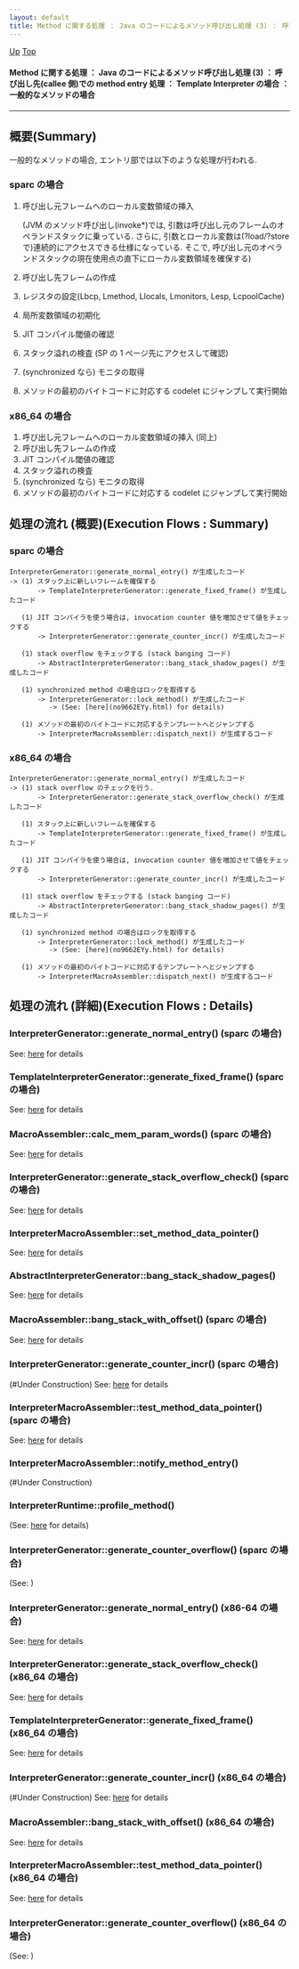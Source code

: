 ```yaml
---
layout: default
title: Method に関する処理 ： Java のコードによるメソッド呼び出し処理 (3) ： 呼び出し先(callee 側)での method entry 処理 ： Template Interpreter の場合 ： 一般的なメソッドの場合  
---
```

[Up](noQH79ZxNb.html) [Top](../index.html)

#### Method に関する処理 ： Java のコードによるメソッド呼び出し処理 (3) ： 呼び出し先(callee 側)での method entry 処理 ： Template Interpreter の場合 ： 一般的なメソッドの場合  

--- 
## 概要(Summary)
一般的なメソッドの場合, エントリ部では以下のような処理が行われる.

### sparc の場合
  1. 呼び出し元フレームへのローカル変数領域の挿入

     (JVM のメソッド呼び出し(invoke*)では, 引数は呼び出し元のフレームのオペランドスタックに乗っている.
     さらに, 引数とローカル変数は(?load/?storeで)連続的にアクセスできる仕様になっている.
     そこで, 呼び出し元のオペランドスタックの現在使用点の直下にローカル変数領域を確保する)

  2. 呼び出し先フレームの作成
  3. レジスタの設定(Lbcp, Lmethod, Llocals, Lmonitors, Lesp, LcpoolCache)
  4. 局所変数領域の初期化
  5. JIT コンパイル閾値の確認
  6. スタック溢れの検査 (SP の 1 ページ先にアクセスして確認)
  7. (synchronized なら) モニタの取得
  8. メソッドの最初のバイトコードに対応する codelet にジャンプして実行開始

### x86_64 の場合
  1. 呼び出し元フレームへのローカル変数領域の挿入 (同上)
  2. 呼び出し先フレームの作成
  3. JIT コンパイル閾値の確認
  4. スタック溢れの検査
  5. (synchronized なら) モニタの取得
  6. メソッドの最初のバイトコードに対応する codelet にジャンプして実行開始


## 処理の流れ (概要)(Execution Flows : Summary)
### sparc の場合
```
InterpreterGenerator::generate_normal_entry() が生成したコード
-> (1) スタック上に新しいフレームを確保する
       -> TemplateInterpreterGenerator::generate_fixed_frame() が生成したコード

   (1) JIT コンパイラを使う場合は, invocation counter 値を増加させて値をチェックする
       -> InterpreterGenerator::generate_counter_incr() が生成したコード

   (1) stack overflow をチェックする (stack banging コード)
       -> AbstractInterpreterGenerator::bang_stack_shadow_pages() が生成したコード

   (1) synchronized method の場合はロックを取得する
       -> InterpreterGenerator::lock_method() が生成したコード
          -> (See: [here](no9662EYy.html) for details)

   (1) メソッドの最初のバイトコードに対応するテンプレートへとジャンプする
       -> InterpreterMacroAssembler::dispatch_next() が生成するコード
```

### x86_64 の場合
```
InterpreterGenerator::generate_normal_entry() が生成したコード
-> (1) stack overflow のチェックを行う.
       -> InterpreterGenerator::generate_stack_overflow_check() が生成したコード

   (1) スタック上に新しいフレームを確保する
       -> TemplateInterpreterGenerator::generate_fixed_frame() が生成したコード
        
   (1) JIT コンパイラを使う場合は, invocation counter 値を増加させて値をチェックする
       -> InterpreterGenerator::generate_counter_incr() が生成したコード

   (1) stack overflow をチェックする (stack banging コード)
       -> AbstractInterpreterGenerator::bang_stack_shadow_pages() が生成したコード

   (1) synchronized method の場合はロックを取得する
       -> InterpreterGenerator::lock_method() が生成したコード
          -> (See: [here](no9662EYy.html) for details)

   (1) メソッドの最初のバイトコードに対応するテンプレートへとジャンプする
       -> InterpreterMacroAssembler::dispatch_next() が生成するコード
```


## 処理の流れ (詳細)(Execution Flows : Details)
### InterpreterGenerator::generate_normal_entry() (sparc の場合)
See: [here](no3718gDz.html) for details
### TemplateInterpreterGenerator::generate_fixed_frame() (sparc の場合)
See: [here](no3059Gsf.html) for details
### MacroAssembler::calc_mem_param_words() (sparc の場合)
See: [here](no3059gOU.html) for details
### InterpreterGenerator::generate_stack_overflow_check() (sparc の場合)
See: [here](no3059TEO.html) for details
### InterpreterMacroAssembler::set_method_data_pointer()
See: [here](no3059tYa.html) for details
### AbstractInterpreterGenerator::bang_stack_shadow_pages()
See: [here](no3059G6H.html) for details
### MacroAssembler::bang_stack_with_offset() (sparc の場合)
See: [here](no3059TLC.html) for details
### InterpreterGenerator::generate_counter_incr() (sparc の場合)
(#Under Construction)
See: [here](no3059SDH.html) for details
### InterpreterMacroAssembler::test_method_data_pointer() (sparc の場合)
See: [here](no3059fNN.html) for details
### InterpreterMacroAssembler::notify_method_entry()
(#Under Construction)

### InterpreterRuntime::profile_method()
(See: [here](no2935fdD.html) for details)

### InterpreterGenerator::generate_counter_overflow() (sparc の場合)
(See: )


### InterpreterGenerator::generate_normal_entry() (x86-64 の場合)
See: [here](no3059T2l.html) for details
### InterpreterGenerator::generate_stack_overflow_check() (x86_64 の場合)
See: [here](no3059hBz.html) for details
### TemplateInterpreterGenerator::generate_fixed_frame() (x86_64 の場合)
See: [here](no30596ig.html) for details
### InterpreterGenerator::generate_counter_incr() (x86_64 の場合)
(#Under Construction)
See: [here](no3059Htm.html) for details
### MacroAssembler::bang_stack_with_offset() (x86_64 の場合)
See: [here](no3059gVI.html) for details
### InterpreterMacroAssembler::test_method_data_pointer() (x86_64 の場合)
See: [here](no3059U3s.html) for details
### InterpreterGenerator::generate_counter_overflow() (x86_64 の場合)
(See: )







